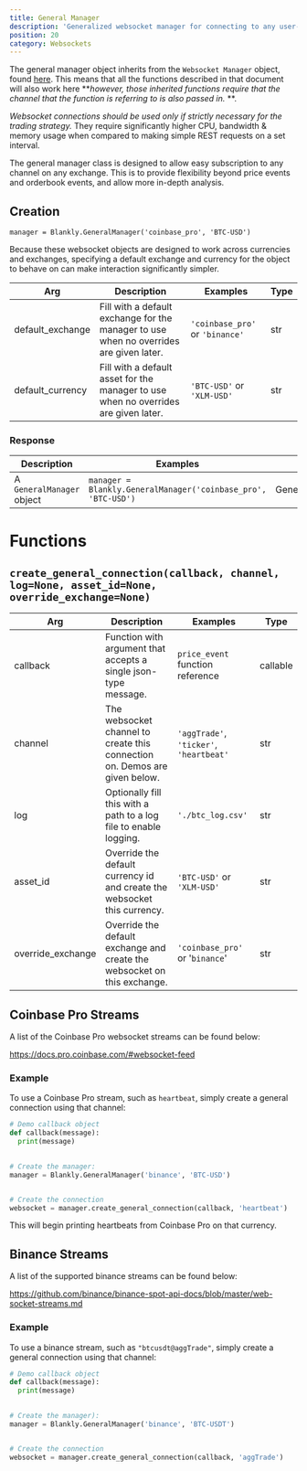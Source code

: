 ```yaml
---
title: General Manager
description: 'Generalized websocket manager for connecting to any user-specified channels'
position: 20
category: Websockets
---
```


The general manager object inherits from the `Websocket Manager` object, found [here](/websockets/websocket_manager). This means that all the functions described in that document will also work here ***however, those inherited functions require that the channel that the function is referring to is also passed in.* **.

*Websocket connections should be used only if strictly necessary for the trading strategy.* They require significantly higher CPU, bandwidth & memory usage when compared to making simple REST requests on a set interval.

The general manager class is designed to allow easy subscription to any channel on any exchange. This is to provide flexibility beyond price events and orderbook events, and allow more in-depth analysis.

## Creation

`manager = Blankly.GeneralManager('coinbase_pro', 'BTC-USD')`

Because these websocket objects are designed to work across currencies and exchanges, specifying a default exchange and currency for the object to behave on can make interaction significantly simpler.

| Arg              | Description                                                  | Examples                        | Type |
| ---------------- | ------------------------------------------------------------ | ------------------------------- | ---- |
| default_exchange | Fill with a default exchange for the manager to use when no overrides are given later. | `'coinbase_pro'` or `'binance'` | str  |
| default_currency | Fill with a default asset for the manager to use when no overrides are given later. | `'BTC-USD'` or `'XLM-USD'`      | str  |

### Response

| Description               | Examples                                                     | Type           |
| ------------------------- | ------------------------------------------------------------ | -------------- |
| A `GeneralManager` object | `manager = Blankly.GeneralManager('coinbase_pro', 'BTC-USD')` | GeneralManager |

# Functions

## `create_general_connection(callback, channel, log=None, asset_id=None, override_exchange=None)`

| Arg               | Description                                                  | Examples                                | Type     |
| ----------------- | ------------------------------------------------------------ | --------------------------------------- | -------- |
| callback          | Function with argument that accepts a single json-type message. | `price_event` function reference        | callable |
| channel           | The websocket channel to create this connection on. Demos are given below. | `'aggTrade'`, `'ticker'`, `'heartbeat'` | str      |
| log               | Optionally fill this with a path to a log file to enable logging. | `'./btc_log.csv'`                       | str      |
| asset_id          | Override the default currency id and create the websocket this currency. | `'BTC-USD'` or `'XLM-USD'`              | str      |
| override_exchange | Override the default exchange and create the websocket on this exchange. | `'coinbase_pro'` or '`binance`'         | str      |

## Coinbase Pro Streams

A list of the Coinbase Pro websocket streams can be found below:

https://docs.pro.coinbase.com/#websocket-feed

### Example

To use a Coinbase Pro stream, such as `heartbeat`, simply create a general connection using that channel:

```python
# Demo callback object
def callback(message):
  print(message)

  
# Create the manager:
manager = Blankly.GeneralManager('binance', 'BTC-USD')


# Create the connection
websocket = manager.create_general_connection(callback, 'heartbeat')
```

This will begin printing heartbeats from Coinbase Pro on that currency.

## Binance Streams

A list of the supported binance streams can be found below:

https://github.com/binance/binance-spot-api-docs/blob/master/web-socket-streams.md

### Example

To use a binance stream, such as `"btcusdt@aggTrade"`, simply create a general connection using that channel:

```python
# Demo callback object
def callback(message):
  print(message)

  
# Create the manager):
manager = Blankly.GeneralManager('binance', 'BTC-USDT')


# Create the connection
websocket = manager.create_general_connection(callback, 'aggTrade')
```
